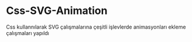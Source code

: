 # Css-SVG-Animation
 Css kullannılarak SVG çalışmalarına çeşitli işlevlerde animasyonları ekleme çalışmaları yapıldı

